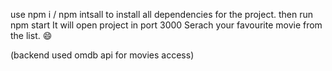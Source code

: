 use npm i / npm intsall to install all dependencies for the project.
then run npm start
It will open project in port 3000
Serach your favourite movie from the list. 😄

(backend used omdb api for movies access)
